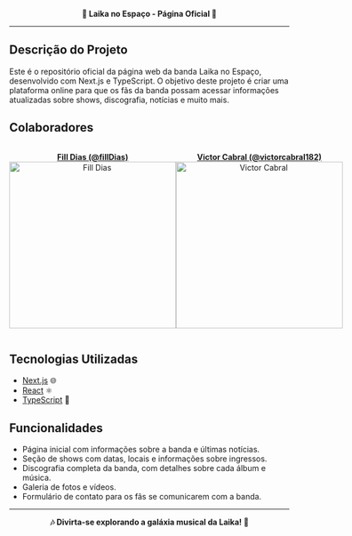 **<p align="center">🚀 Laika no Espaço - Página Oficial 🎸</p>**

---

## Descrição do Projeto

Este é o repositório oficial da página web da banda Laika no Espaço, desenvolvido com Next.js e TypeScript. O objetivo deste projeto é criar uma plataforma online para que os fãs da banda possam acessar informações atualizadas sobre shows, discografia, notícias e muito mais.

## Colaboradores

<div style="display: flex; justify-content: space-around; flex-direction: row;">
  <div>
    <p align="center">
      <a href="https://github.com/fillDias">
        <strong>Fill Dias (@fillDias)</strong>
      </a>
      <br>
      <img src="https://github.com/fillDias.png" alt="Fill Dias" width="300">
    </p>
  </div>
  <div>
    <p align="center">
      <a href="https://github.com/victorcabral182">
        <strong>Victor Cabral (@victorcabral182)</strong>
      </a>
      <br>
      <img src="https://github.com/victorcabral182.png" alt="Victor Cabral" width="300">
    </p>
  </div>
</div>

## Tecnologias Utilizadas

- [Next.js](https://nextjs.org/) 🌐
- [React](https://reactjs.org/) ⚛️
- [TypeScript](https://www.typescriptlang.org/) 📜

## Funcionalidades

- Página inicial com informações sobre a banda e últimas notícias.
- Seção de shows com datas, locais e informações sobre ingressos.
- Discografia completa da banda, com detalhes sobre cada álbum e música.
- Galeria de fotos e vídeos.
- Formulário de contato para os fãs se comunicarem com a banda.

---

**<p align="center">🎶 Divirta-se explorando a galáxia musical da Laika! 🚀</p>**
